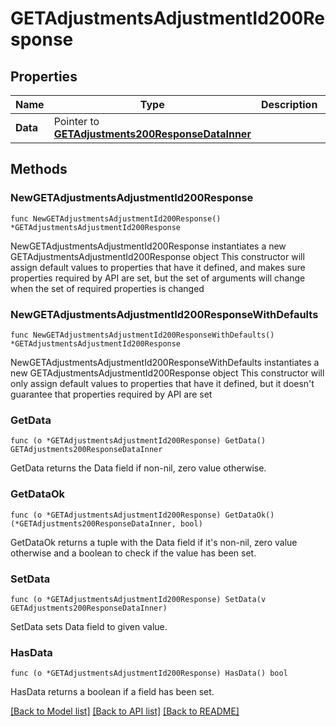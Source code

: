 # GETAdjustmentsAdjustmentId200Response

## Properties

Name | Type | Description | Notes
------------ | ------------- | ------------- | -------------
**Data** | Pointer to [**GETAdjustments200ResponseDataInner**](GETAdjustments200ResponseDataInner.md) |  | [optional] 

## Methods

### NewGETAdjustmentsAdjustmentId200Response

`func NewGETAdjustmentsAdjustmentId200Response() *GETAdjustmentsAdjustmentId200Response`

NewGETAdjustmentsAdjustmentId200Response instantiates a new GETAdjustmentsAdjustmentId200Response object
This constructor will assign default values to properties that have it defined,
and makes sure properties required by API are set, but the set of arguments
will change when the set of required properties is changed

### NewGETAdjustmentsAdjustmentId200ResponseWithDefaults

`func NewGETAdjustmentsAdjustmentId200ResponseWithDefaults() *GETAdjustmentsAdjustmentId200Response`

NewGETAdjustmentsAdjustmentId200ResponseWithDefaults instantiates a new GETAdjustmentsAdjustmentId200Response object
This constructor will only assign default values to properties that have it defined,
but it doesn't guarantee that properties required by API are set

### GetData

`func (o *GETAdjustmentsAdjustmentId200Response) GetData() GETAdjustments200ResponseDataInner`

GetData returns the Data field if non-nil, zero value otherwise.

### GetDataOk

`func (o *GETAdjustmentsAdjustmentId200Response) GetDataOk() (*GETAdjustments200ResponseDataInner, bool)`

GetDataOk returns a tuple with the Data field if it's non-nil, zero value otherwise
and a boolean to check if the value has been set.

### SetData

`func (o *GETAdjustmentsAdjustmentId200Response) SetData(v GETAdjustments200ResponseDataInner)`

SetData sets Data field to given value.

### HasData

`func (o *GETAdjustmentsAdjustmentId200Response) HasData() bool`

HasData returns a boolean if a field has been set.


[[Back to Model list]](../README.md#documentation-for-models) [[Back to API list]](../README.md#documentation-for-api-endpoints) [[Back to README]](../README.md)


